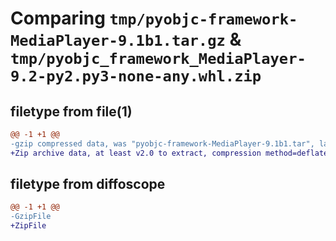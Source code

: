 # Comparing `tmp/pyobjc-framework-MediaPlayer-9.1b1.tar.gz` & `tmp/pyobjc_framework_MediaPlayer-9.2-py2.py3-none-any.whl.zip`

## filetype from file(1)

```diff
@@ -1 +1 @@
-gzip compressed data, was "pyobjc-framework-MediaPlayer-9.1b1.tar", last modified: Sun Mar 26 11:28:57 2023, max compression
+Zip archive data, at least v2.0 to extract, compression method=deflate
```

## filetype from diffoscope

```diff
@@ -1 +1 @@
-GzipFile
+ZipFile
```

